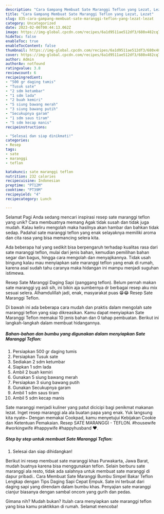 ```yaml
---
description: "Cara Gampang Membuat Sate Maranggi Teflon yang Lezat, Lezat"
title: "Cara Gampang Membuat Sate Maranggi Teflon yang Lezat, Lezat"
slug: 835-cara-gampang-membuat-sate-maranggi-teflon-yang-lezat-lezat
category: Uncategorized
date: 2023-02-06T00:44:13.062Z
image: https://img-global.cpcdn.com/recipes/6a1d9511ae512df3/680x482cq70/sate-maranggi-teflon-foto-resep-utama.jpg
hideToc: false
enableToc: true
enableTocContent: false
thumbnail: https://img-global.cpcdn.com/recipes/6a1d9511ae512df3/680x482cq70/sate-maranggi-teflon-foto-resep-utama.jpg
cover: https://img-global.cpcdn.com/recipes/6a1d9511ae512df3/680x482cq70/sate-maranggi-teflon-foto-resep-utama.jpg
author: Admin
authorAv: notfound
ratingvalue: 3.8
reviewcount: 6
recipeingredient:
- "500 gr daging tumis"
- "Tusuk sate"
- "2 sdm ketumbar"
- "1 sdm lada"
- "2 buah kemiri"
- "5 siung bawang merah"
- "3 siung bawang putih"
- "Secukupnya garam"
- "1 sdm saus tiram"
- "5 sdm kecap manis"
recipeinstructions:

- "Selesai dan siap dinikmati!"
categories:
- Resep
tags:
- sate
- maranggi
- teflon

katakunci: sate maranggi teflon 
nutrition: 232 calories
recipecuisine: Indonesian
preptime: "PT12M"
cooktime: "PT39M"
recipeyield: "4"
recipecategory: Lunch

---
```



Selamat Pagi Anda sedang mencari inspirasi resep sate maranggi teflon yang unik? Cara membuatnya memang Agak tidak susah dan tidak juga mudah. Kalau keliru mengolah maka hasilnya akan hambar dan bahkan tidak sedap. Padahal sate maranggi teflon yang enak selayaknya memiliki aroma dan cita rasa yang bisa memancing selera kita.


Ada beberapa hal yang sedikit bisa berpengaruh terhadap kualitas rasa dari sate maranggi teflon, mulai dari jenis bahan, kemudian pemilihan bahan segar dan bagus, hingga cara mengolah dan menyajikannya. Tidak usah bingung kalau mau menyiapkan sate maranggi teflon yang enak di rumah, karena asal sudah tahu caranya maka hidangan ini mampu menjadi suguhan istimewa.

Resep Sate Maranggi Daging Sapi (panggang teflon). Belum pernah makan sate maranggi yg asli sih, ini bikin aja sumbernya dr berbagai resep aku mix sesuai selera. Alhamdulillah jadi, enak, masyarakat puas 😁😂 Resep Sate Maranggi Teflon.


Di bawah ini ada beberapa cara mudah dan praktis dalam mengolah sate maranggi teflon yang siap dikreasikan. Kamu dapat menyiapkan Sate Maranggi Teflon memakai 10 jenis bahan dan 0 tahap pembuatan. Berikut ini langkah-langkah dalam membuat hidangannya.

<!--inarticleads1-->

##### Bahan-bahan dan bumbu yang digunakan dalam menyiapkan Sate Maranggi Teflon:

1. Persiapkan 500 gr daging tumis
1. Persiapkan Tusuk sate
1. Sediakan 2 sdm ketumbar
1. Siapkan 1 sdm lada
1. Ambil 2 buah kemiri
1. Gunakan 5 siung bawang merah
1. Persiapkan 3 siung bawang putih
1. Gunakan Secukupnya garam
1. Ambil 1 sdm saus tiram
1. Ambil 5 sdm kecap manis


Sate maranggi menjadi kuliner yang patut dicicipi bagi penikmat makanan lezat. Inget resep maranggi ala ala buatan papa yang enak. Yuk langsung kita nyate~ Dengan memakai Cookpad, kamu menyetujui Kebijakan Cookie dan Ketentuan Pemakaian. Resep SATE MARANGGI - TEFLON. #housewife #workingwife #happywife #happyhusband ♥️. 

<!--inarticleads2-->

##### Step by step untuk membuat Sate Maranggi Teflon:


1. Selesai dan siap dihidangkan!

Berikut ini resep membuat sate maranggi khas Purwakarta, Jawa Barat, mudah buatnya karena bisa menggunakan teflon. Selain berburu sate maranggi ala resto, tidak ada salahnya untuk membuat sate maranggi di dapur pribadi.. Cara Membuat Sate Maranggi Bumbu Simpel Bakar Teflon Lengkap dengan Tips Daging Sapi Cepat Empuk. Sate ini terbuat dari daging sapi yang direndam dalam bumbu khas. Penyajian sate maranggi cianjur biasanya dengan sambal oncom yang gurih dan pedas. 

Gimana nih? Mudah bukan? Itulah cara menyiapkan sate maranggi teflon yang bisa kamu praktikkan di rumah. Selamat mencoba!
